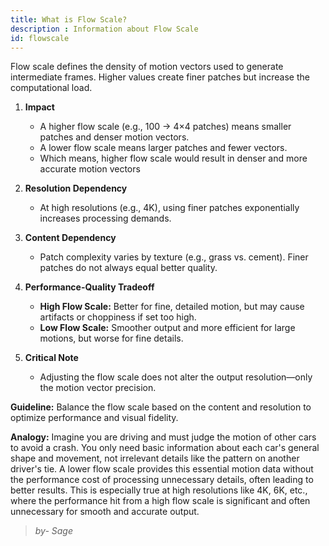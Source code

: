 ```yaml
---
title: What is Flow Scale?
description : Information about Flow Scale
id: flowscale
---
```


Flow scale defines the density of motion vectors used to generate intermediate frames. Higher values create finer patches but increase the computational load.

1.  **Impact**
    *   A higher flow scale (e.g., 100 → 4×4 patches) means smaller patches and denser motion vectors.
    *   A lower flow scale means larger patches and fewer vectors.
    *   Which means, higher flow scale would result in denser and more accurate motion vectors

2.  **Resolution Dependency**
    *   At high resolutions (e.g., 4K), using finer patches exponentially increases processing demands.

3.  **Content Dependency**
    *   Patch complexity varies by texture (e.g., grass vs. cement). Finer patches do not always equal better quality.

4.  **Performance-Quality Tradeoff**
    *   **High Flow Scale:** Better for fine, detailed motion, but may cause artifacts or choppiness if set too high.
    *   **Low Flow Scale:** Smoother output and more efficient for large motions, but worse for fine details.

5.  **Critical Note**
    *   Adjusting the flow scale does not alter the output resolution—only the motion vector precision.

**Guideline:** Balance the flow scale based on the content and resolution to optimize performance and visual fidelity.

**Analogy:** Imagine you are driving and must judge the motion of other cars to avoid a crash. You only need basic information about each car's general shape and movement, not irrelevant details like the pattern on another driver's tie. A lower flow scale provides this essential motion data without the performance cost of processing unnecessary details, often leading to better results. This is especially true at high resolutions like 4K, 6K, etc., where the performance hit from a high flow scale is significant and often unnecessary for smooth and accurate output.

> *by- Sage*
